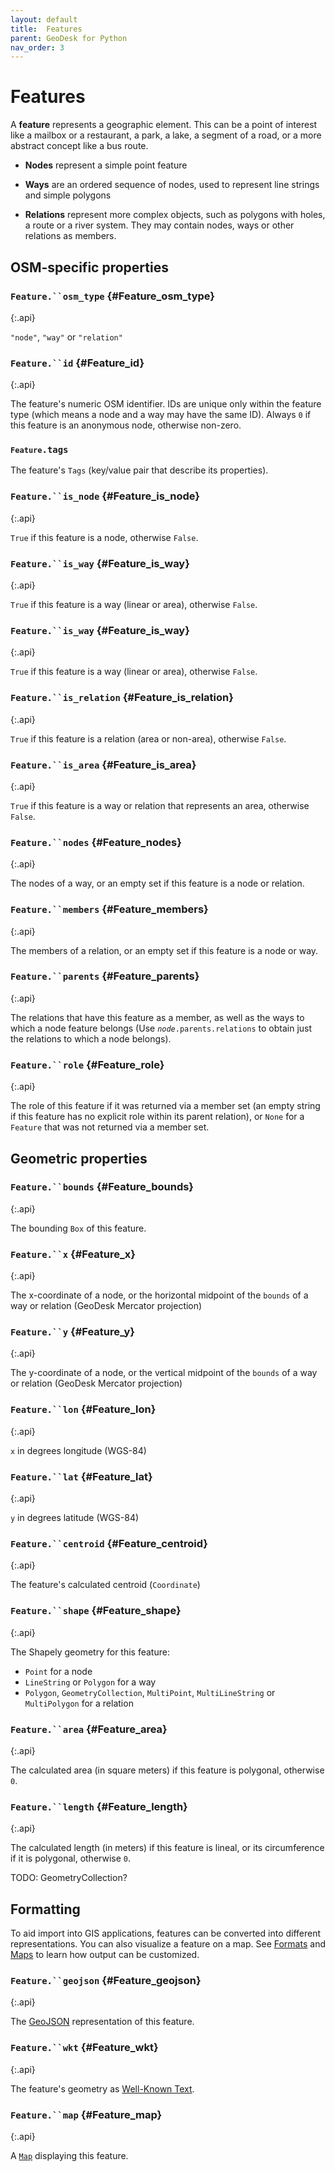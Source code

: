 ```yaml
---
layout: default
title:  Features
parent: GeoDesk for Python
nav_order: 3
---
```


# Features

A **feature** represents a geographic element. This can be a point of interest like a mailbox or a restaurant, a park, a lake, a segment of a road, or a more abstract concept like a bus route.

- **Nodes** represent a simple point feature

- **Ways** are an ordered sequence of nodes, used to represent line strings and
  simple polygons

- **Relations** represent more complex objects, such as polygons with holes, a route or a river system. They may contain nodes, ways or other relations as members. 

## OSM-specific properties

### `Feature.``osm_type` {#Feature_osm_type}
{:.api}

`"node"`, `"way"` or `"relation"`

### `Feature.``id` {#Feature_id}
{:.api}

The feature's numeric OSM identifier. IDs are unique only within the feature type (which means a node and a way may have the same ID). Always `0` if this feature is an anonymous node, otherwise non-zero.

### <code><span style="font-size: 12px">Feature</span>.<b>tags</b></code>

The feature's `Tags` (key/value pair that describe its properties). 

### `Feature.``is_node` {#Feature_is_node} 
{:.api}

`True` if this feature is a node, otherwise `False`.

### `Feature.``is_way` {#Feature_is_way} 
{:.api}

`True` if this feature is a way (linear or area), otherwise `False`.

### `Feature.``is_way` {#Feature_is_way} 
{:.api}

`True` if this feature is a way (linear or area), otherwise `False`.

### `Feature.``is_relation` {#Feature_is_relation}
{:.api}

`True` if this feature is a relation (area or non-area), otherwise `False`.

### `Feature.``is_area` {#Feature_is_area}
{:.api}

`True` if this feature is a way or relation that represents an area, otherwise `False`.

### `Feature.``nodes` {#Feature_nodes}
{:.api}

The nodes of a way, or an empty set if this feature is a node or relation.

### `Feature.``members` {#Feature_members}
{:.api}

The members of a relation, or an empty set if this feature is a node or way.

### `Feature.``parents` {#Feature_parents}
{:.api}

The relations that have this feature as a member, as well as the ways to which a node feature belongs (Use <code><i>node</i>.parents.relations</code> to obtain just the relations to which a node belongs).

### `Feature.``role` {#Feature_role}
{:.api}

The role of this feature if it was returned via a member set (an empty string if this feature has no explicit role within its parent relation), or `None` for a `Feature` that was not returned via a member set.   

## Geometric properties

### `Feature.``bounds` {#Feature_bounds}
{:.api}

The bounding `Box` of this feature.

### `Feature.``x` {#Feature_x}
{:.api}

The x-coordinate of a node, or the horizontal midpoint of the `bounds` of a way or relation (GeoDesk Mercator projection)

### `Feature.``y` {#Feature_y}
{:.api}

The y-coordinate of a node, or the vertical midpoint of the `bounds` of a way or relation (GeoDesk Mercator projection)

### `Feature.``lon` {#Feature_lon}
{:.api}

`x` in degrees longitude (WGS-84)

### `Feature.``lat` {#Feature_lat}
{:.api}

`y` in degrees latitude (WGS-84)

### `Feature.``centroid` {#Feature_centroid}
{:.api}

The feature's calculated centroid (`Coordinate`)

### `Feature.``shape` {#Feature_shape}
{:.api}

The Shapely geometry for this feature: 

- `Point` for a node
- `LineString` or `Polygon` for a way
- `Polygon`, `GeometryCollection`, `MultiPoint`, `MultiLineString` or `MultiPolygon` for a relation 

### `Feature.``area` {#Feature_area}
{:.api}

The calculated area (in square meters) if this feature is polygonal, otherwise `0`.

### `Feature.``length` {#Feature_length}
{:.api}

The calculated length (in meters) if this feature is lineal, or its circumference if it is polygonal, otherwise `0`.

TODO: GeometryCollection?

## Formatting

To aid import into GIS applications, features can be converted into different representations. You can also visualize a feature on a map. See [Formats](formats) and [Maps](maps) to learn how output can be customized. 

### `Feature.``geojson` {#Feature_geojson}
{:.api}

The [GeoJSON](https://geojson.org/) representation of this feature.

### `Feature.``wkt` {#Feature_wkt}
{:.api}

The feature's geometry as [Well-Known Text](https://en.wikipedia.org/wiki/Well-known_text_representation_of_geometry).

### `Feature.``map` {#Feature_map}
{:.api}

A [`Map`](maps) displaying this feature. 

